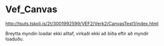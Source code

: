 # Vef_Canvas

http://tsuts.tskoli.is/2t/3001992599/VEF2/Verk2/CanvasTest1/index.html

Breytta myndin loadar ekki alltaf, virkaði ekki að bíða eftir að myndir loaduðu.
